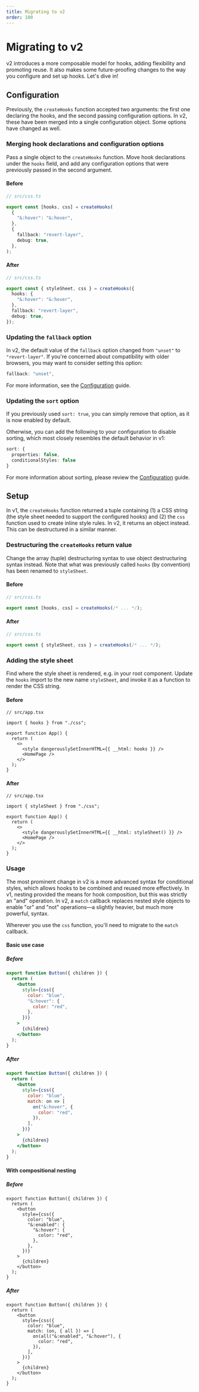 ```yaml
---
title: Migrating to v2
order: 100
---
```


# Migrating to v2

v2 introduces a more composable model for hooks, adding flexibility and
promoting reuse. It also makes some future-proofing changes to the way you
configure and set up hooks. Let's dive in!

## Configuration

Previously, the `createHooks` function accepted two arguments: the first one
declaring the hooks, and the second passing configuration options. In v2, these
have been merged into a single configuration object. Some options have changed
as well.

### Merging hook declarations and configuration options

Pass a single object to the `createHooks` function. Move hook declarations under
the `hooks` field, and add any configuration options that were previously passed
in the second argument.

#### Before

```typescript
// src/css.ts

export const [hooks, css] = createHooks(
  {
    "&:hover": "&:hover",
  },
  {
    fallback: "revert-layer",
    debug: true,
  },
);
```

#### After

```typescript
// src/css.ts

export const { styleSheet, css } = createHooks({
  hooks: {
    "&:hover": "&:hover",
  },
  fallback: "revert-layer",
  debug: true,
});
```

### Updating the `fallback` option

In v2, the default value of the `fallback` option changed from `"unset"` to
`"revert-layer"`. If you're concerned about compatibility with older browsers,
you may want to consider setting this option:

```typescript
fallback: "unset",
```

For more information, see the [Configuration](../configuration/index.md) guide.

### Updating the `sort` option

If you previously used `sort: true`, you can simply remove that option, as it is
now enabled by default.

Otherwise, you can add the following to your configuration to disable sorting,
which most closely resembles the default behavior in v1:

```typescript
sort: {
  properties: false,
  conditionalStyles: false
}
```

For more information about sorting, please review the
[Configuration](../configuration/index.md) guide.

## Setup

In v1, the `createHooks` function returned a tuple containing (1) a CSS string
(the style sheet needed to support the configured hooks) and (2) the `css`
function used to create inline style rules. In v2, it returns an object instead.
This can be destructured in a similar manner.

### Destructuring the `createHooks` return value

Change the array (tuple) destructuring syntax to use object destructuring syntax
instead. Note that what was previously called `hooks` (by convention) has been
renamed to `styleSheet`.

#### Before

```typescript
// src/css.ts

export const [hooks, css] = createHooks(/* ... */);
```

#### After

```typescript
// src/css.ts

export const { styleSheet, css } = createHooks(/* ... */);
```

### Adding the style sheet

Find where the style sheet is rendered, e.g. in your root component. Update the
`hooks` import to the new name `styleSheet`, and invoke it as a function to
render the CSS string.

#### Before

```tsx
// src/app.tsx

import { hooks } from "./css";

export function App() {
  return (
    <>
      <style dangerouslySetInnerHTML={{ __html: hooks }} />
      <HomePage />
    </>
  );
}
```

#### After

```tsx
// src/app.tsx

import { styleSheet } from "./css";

export function App() {
  return (
    <>
      <style dangerouslySetInnerHTML={{ __html: styleSheet() }} />
      <HomePage />
    </>
  );
}
```

### Usage

The most prominent change in v2 is a more advanced syntax for conditional
styles, which allows hooks to be combined and reused more effectively. In v1,
nesting provided the means for hook composition, but this was strictly an "and"
operation. In v2, a `match` callback replaces nested style objects to enable
"or" and "not" operations—a slightly heavier, but much more powerful, syntax.

Wherever you use the `css` function, you'll need to migrate to the `match`
callback.

#### Basic use case

##### Before

```jsx
export function Button({ children }) {
  return (
    <button
      style={css({
        color: "blue",
        "&:hover": {
          color: "red",
        },
      })}
    >
      {children}
    </button>
  );
}
```

##### After

```jsx
export function Button({ children }) {
  return (
    <button
      style={css({
        color: "blue",
        match: on => [
          on("&:hover", {
            color: "red",
          }),
        ],
      })}
    >
      {children}
    </button>
  );
}
```

#### With compositional nesting

##### Before

```tsx
export function Button({ children }) {
  return (
    <button
      style={css({
        color: "blue",
        "&:enabled": {
          "&:hover": {
            color: "red",
          },
        },
      })}
    >
      {children}
    </button>
  );
}
```

##### After

```tsx
export function Button({ children }) {
  return (
    <button
      style={css({
        color: "blue",
        match: (on, { all }) => [
          on(all("&:enabled", "&:hover"), {
            color: "red",
          }),
        ],
      })}
    >
      {children}
    </button>
  );
}
```
